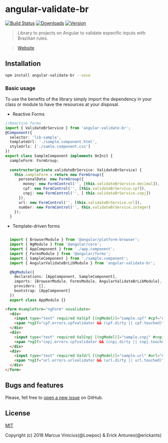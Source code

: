 
# angular-validate-br

[![Build Status](https://img.shields.io/travis/erickants/angular-validate-br.svg)](https://travis-ci.org/fengyuanchen/cropperjs) [![Downloads](https://img.shields.io/npm/dw/angular-validate-br.svg)](https://www.npmjs.com/package/angular-validate-br) [![Version](https://img.shields.io/npm/v/angular-validate-br.svg)](https://www.npmjs.com/package/angular-validate-br)

> Library to projects on Angular to validate especific inputs with Brazilian rules.

> [Website](https://lowpoc.github.io/angular-validate-br/)

## Installation

```bash
npm install angular-validate-br --save
```

### Basic usage

To use the benefits of the library simply import the dependency in your class or module to have the resources at your disposal.

  * Reactive Forms
```typescript
//Reactive forms
import { ValidateBrService } from 'angular-validate-br';
@Component({
  selector: 'lib-sample',
  templateUrl: './sample.component.html',
  styleUrls: ['./samle.component.css']
})  
export class SampleComponent implements OnInit {
  sampleForm: FormGroup;
  
  constructor(private validateBrService: ValidateBrService) {
    this.sampleForm = return new FormGroup({
      personalData: new FormGroup({
        money: new FormControl('', [this.validateBrService.decimal]),
        cpf: new FormControl('', [this.validateBrService.cpf]),
        cnpj: new FormControl('', [ this.validateBrService.cnpj])
      }),
      url: new FormControl('', [this.validateBrService.url]),
      number: new FormControl('', this.validateBrService.integer)
    });
  }
```
* Template-driven forms

```typescript

  import { BrowserModule } from '@angular/platform-browser';
  import { NgModule } from '@angular/core';
  import { AppComponent } from './app.component';
  import { FormsModule } from '@angular/forms';
  import { SampleComponent } from './sample.component';
  import { AngularValidateBrLibModule } from 'angular-validate-br';

  @NgModule({
    declarations: [AppComponent, SampleComponent],
    imports: [BrowserModule, FormsModule, AngularValidateBrLibModule],
    providers: [],
    bootstrap: [AppComponent]
  })
  export class AppModule {}
```
```html
<form #sampleform="ngForm" novalidate>
  <div>
    <input type="text" required ValCpf [(ngModel)]="sample.cpf" #cpf="ngModel" name="cpf" class="form-control">
    <span *ngIf="cpf.errors.cpfvalidator && (cpf.dirty || cpf.touched)"> Cpf is invalid</span>
  </div>
  <div>
    <input type="text" required ValCnpj [(ngModel)]="sample.cnpj" #cnpj="ngModel" name="cnpj" class="form-control">
    <span *ngIf="cnpj.errors.cpfvalidator && (cnpj.dirty || cnpj.touched)"> Cnpj is invalid</span>
  </div>
  <div>
    <input type="text" required ValUrl [(ngModel)]="sample.url" #url="ngModel" name="url" class="form-control">
    <span *ngIf="url.errors.urlvalidator && (url.dirty || url.touched)"> Url is invalid</span>
  </div>
</form>
```

## Bugs and features

Please, fell free to [open a new issue](https://github.com/Lowpoc/angular-validate-br/issues) on GitHub.


## License

[MIT](http://opensource.org/licenses/MIT)

Copyright (c) 2018 Marcus Vinicius(@Lowpoc) & Erick Antunes(@erickants)
